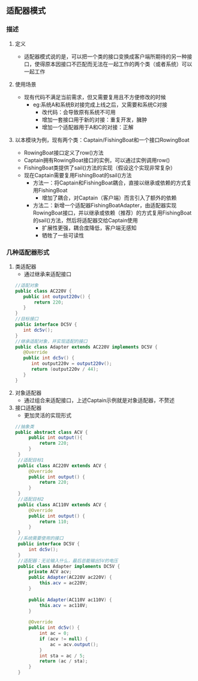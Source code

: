 适配器模式
-----

### 描述
1. 定义
   * 适配器模式说的是，可以把一个类的接口变换成客户端所期待的另一种接口，使得原本因接口不匹配而无法在一起工作的两个类（或者系统）可以一起工作

2. 使用场景
   * 现有代码不满足当前需求，但又需要复用且不方便修改的时候
     * eg:系统A和系统B对接完成上线之后，又需要和系统C对接
       * 改代码：会导致原有系统不可用
       * 增加一套接口用于新的对接：重复开发，臃肿
       * 增加一个适配器用于A和C的对接：正解

3. 以本模块为例，现有两个类：Captain/FishingBoat和一个接口RowingBoat
   * RowingBoat接口定义了row()方法
   * Captain拥有RowingBoat接口的实例，可以通过实例调用row()
   * FishingBoat类提供了sail()方法的实现（假设这个实现非常复杂）
   * 现在Captain需要复用FishingBoat的sail()方法
     * 方法一：将Captain和FishingBoat耦合，直接以继承或依赖的方式复用FishingBoat
       * 增加了耦合，对Captain（客户端）而言引入了额外的依赖
     * 方法二：新增一个适配器FishingBoatAdapter，由适配器实现RowingBoat接口，并以继承或依赖（推荐）的方式复用FishingBoat的sail()方法，然后将适配器交给Captain使用
       * 扩展性更强，耦合度降低，客户端无感知
       * 牺牲了一些可读性

### 几种适配器形式
1. 类适配器
    * 通过继承来适配接口
    ~~~java
    //适配对象
    public class AC220V {
       public int output220v() {
           return 220;
       }
    }
    //目标接口
    public interface DC5V {
       int dc5v();
    }
    //继承适配对象，并实现适配的接口
    public class Adapter extends AC220V implements DC5V {
       @Override
       public int dc5v() {
          int output220v = output220v();
          return (output220v / 44); 
       }
    }
    ~~~
2. 对象适配器
    * 通过组合来适配接口，上述Captain示例就是对象适配器，不赘述
3. 接口适配器
    * 更加灵活的实现形式
   ~~~java
   //抽象类
   public abstract class ACV {
        public int output(){
            return 220;
        }
    }
    //适配目标1
    public class AC220V extends ACV {
        @Override
        public int output() {
            return 220;
        }
    }
    //适配目标2
    public class AC110V extends ACV {
        @Override
        public int output() {
            return 110;
        }
    }
    //系统需要使用的接口
    public interface DC5V {
        int dc5v();
    }
    //适配器：无论输入什么，最后总能输出5V的电压
    public class Adapter implements DC5V {
        private ACV acv;
        public Adapter(AC220V ac220V) {
            this.acv = ac220V;
        }
    
        public Adapter(AC110V ac110V) {
            this.acv = ac110V;
        }
    
        @Override
        public int dc5v() {
            int ac = 0;
            if (acv != null) {
                ac = acv.output();
            }
            int sta = ac / 5;
            return (ac / sta);
        }
    }
   ~~~



























